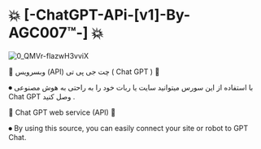 # 💥 [-ChatGPT-APi-[v1]-By-AGC007™-] 💥

![0_QMVr-flazwH3vviX](https://github.com/user-attachments/assets/f8b53c51-276e-488a-a88d-1f8b7058eb79)


🤖 وبسرویس (API) چت جی پی تی ( Chat GPT ) 🤖

⏺ با استفاده از این سورس میتوانید سایت یا ربات خود را به راحتی به هوش مصنوعی Chat GPT وصل کنید .

🤖 Chat GPT web service (API) 🤖

⏺ By using this source, you can easily connect your site or robot to GPT Chat.
